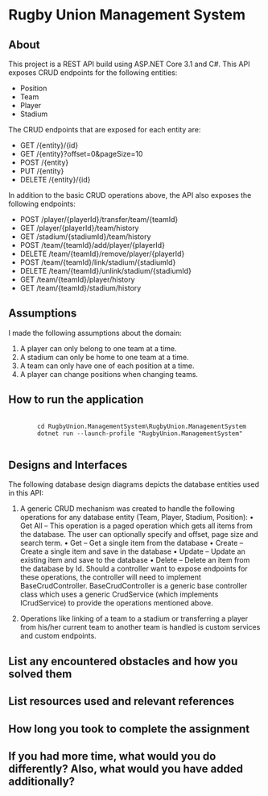 # Rugby Union Management System

<h2>About</h2>

This project is a REST API build using ASP.NET Core 3.1 and C#. This API exposes CRUD endpoints for the following entities:

* Position
* Team
* Player
* Stadium

The CRUD endpoints that are exposed for each entity are:

* GET 		/{entity}/{id}
* GET 		/{entity}?offset=0&pageSize=10
* POST 		/{entity}
* PUT 		/{entity}
* DELETE 	/{entity}/{id}

In addition to the basic CRUD operations above, the API also exposes the following endpoints:

* POST		/player/{playerId}/transfer/team/{teamId}
* GET		/player/{playerId}/team/history
* GET 		/stadium/{stadiumId}/team/history
* POST		/team/{teamId}/add/player/{playerId}
* DELETE	/team/{teamId}/remove/player/{playerId}
* POST		/team/{teamId}/link/stadium/{stadiumId}
* DELETE	/team/{teamId}/unlink/stadium/{stadiumId}
* GET		/team/{teamId}/player/history
* GET		/team/{teamId}/stadium/history

<h2>Assumptions</h2>

I made the following assumptions about the domain:

1.	A player can only belong to one team at a time.
2.	A stadium can only be home to one team at a time.
3.	A team can only have one of each position at a time.
4.	A player can change positions when changing teams.

<h2>How to run the application</h2>

<pre>
	<code>
		cd RugbyUnion.ManagementSystem\RugbyUnion.ManagementSystem
		dotnet run --launch-profile "RugbyUnion.ManagementSystem"
	</code>
</pre>

<h2>Designs and Interfaces</h2>

The following database design diagrams depicts the database entities used in this API:

1.	A generic CRUD mechanism was created to handle the following operations for any database entity (Team, Player, Stadium, Position):
•	Get All – This operation is a paged operation which gets all items from the database. The user can optionally specify and offset, page size and search term.
•	Get – Get a single item from the database
•	Create – Create a single item and save in the database
•	Update – Update an existing item and save to the database
•	Delete – Delete an item from the database by Id.
Should a controller want to expose endpoints for these operations, the controller will need to implement BaseCrudController. BaseCrudController is a generic base controller class which uses a generic CrudService (which implements ICrudService) to provide the operations mentioned above. 

2.	Operations like linking of a team to a stadium or transferring a player from his/her current team to another team is handled is custom services and custom endpoints.

<h2>List any encountered obstacles and how you solved them</h2>

<h2>List resources used and relevant references</h2>

<h2>How long you took to complete the assignment</h2>

<h2>If you had more time, what would you do differently? Also, what would you have added additionally?</h2>